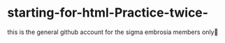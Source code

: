 # starting-for-html-Practice-twice-
this is the general github account for the sigma embrosia members only🥰 
